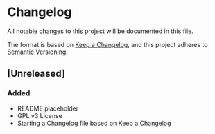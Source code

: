 # Changelog
All notable changes to this project will be documented in this file.

The format is based on [Keep a Changelog](https://keepachangelog.com/en/1.0.0/),
and this project adheres to [Semantic Versioning](https://semver.org/spec/v2.0.0.html).

## [Unreleased]
### Added
- README placeholder
- GPL v3 License
- Starting a Changelog file based on [Keep a Changelog](https://keepachangelog.com/en/1.0.0/)